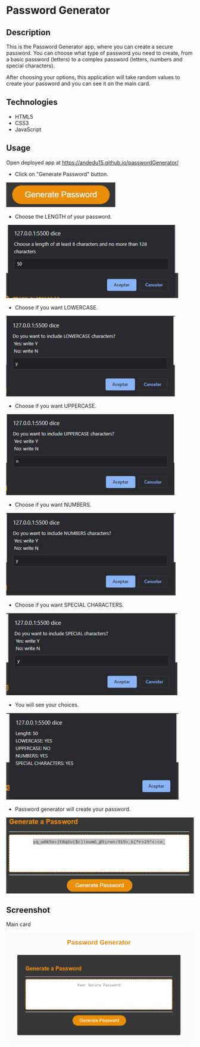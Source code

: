 # Password Generator

## Description

This is the Password Generator app, where you can create a secure password. You can choose what type of password you need to create, from a basic password (letters) to a complex password (letters, numbers and special characters).

After choosing your options,  this application will take random values to create your password and you can see it on the main card.

## Technologies

- HTML5
- CSS3
- JavaScript

## Usage

Open deployed app at https://andedu15.github.io/passwordGenerator/

 - Click on "Generate Password" button.

 ![Alt text](assets/img/image-1.png)

 - Choose the LENGTH of your password.

 ![Alt text](assets/img/image-2.png)

 - Choose if you want LOWERCASE.

 ![Alt text](assets/img/image-4.png)

 - Choose if you want UPPERCASE.

 ![Alt text](assets/img/image-5.png)

 - Choose if you want NUMBERS.

 ![Alt text](assets/img/image-6.png)

 - Choose if you want SPECIAL CHARACTERS.

 ![Alt text](assets/img/image-7.png)

 - You will see your choices.

 ![Alt text](assets/img/image-8.png)

 - Password generator will create your password.

 ![Alt text](assets/img/image-9.png)



## Screenshot

Main card

![Alt text](assets/img/image.png)





